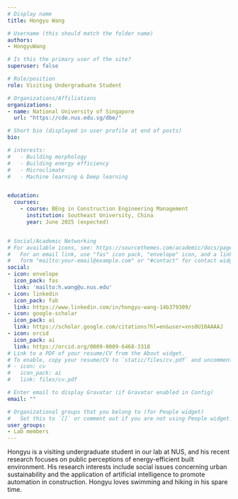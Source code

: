 ```yaml
---
# Display name
title: Hongyu Wang

# Username (this should match the folder name)
authors:
- HongyuWang

# Is this the primary user of the site?
superuser: false

# Role/position
role: Visiting Undergraduate Student

# Organizations/Affiliations
organizations:
- name: National University of Singapore
  url: "https://cde.nus.edu.sg/dbe/"

# Short bio (displayed in user profile at end of posts)
bio:

# interests:
#   - Building morphology
#   - Building energy efficiency
#   - Microclimate
#   - Machine learning & Deep learning


education:
  courses:
    - course: BEng in Construction Engineering Management
      institution: Southeast University, China
      year: June 2025 (expected)


# Social/Academic Networking
# For available icons, see: https://sourcethemes.com/academic/docs/page-builder/#icons
#   For an email link, use "fas" icon pack, "envelope" icon, and a link in the
#   form "mailto:your-email@example.com" or "#contact" for contact widget.
social:
- icon: envelope
  icon_pack: fas
  link: 'mailto:h.wang@u.nus.edu'
- icon: linkedin
  icon_pack: fab
  link: https://www.linkedin.com/in/hongyu-wang-14b379309/
- icon: google-scholar
  icon_pack: ai
  link: https://scholar.google.com/citations?hl=en&user=xns0U10AAAAJ
- icon: orcid
  icon_pack: ai
  link: https://orcid.org/0009-0009-6468-3318
# Link to a PDF of your resume/CV from the About widget.
# To enable, copy your resume/CV to `static/files/cv.pdf` and uncomment the lines below.
# - icon: cv
#   icon_pack: ai
#   link: files/cv.pdf

# Enter email to display Gravatar (if Gravatar enabled in Config)
email: ""

# Organizational groups that you belong to (for People widget)
#   Set this to `[]` or comment out if you are not using People widget.
user_groups:
- Lab members
---
```


Hongyu is a visiting undergraduate student in our lab at NUS, and his recent research focuses on public perceptions of energy-efficient built environment. His research interests include social issues concerning urban sustainability and the application of artificial intelligence to promote automation in construction. Hongyu loves swimming and hiking in his spare time.
